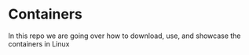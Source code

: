 # Containers
In this repo we are going over how to download, use, and showcase the containers in Linux 
